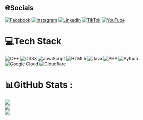 
## 🌐Socials
[![Facebook](https://img.shields.io/badge/Facebook-%231877F2.svg?logo=Facebook&logoColor=white)](https://facebook.com/rajkumar.solanky.ceo) [![Instagram](https://img.shields.io/badge/Instagram-%23E4405F.svg?logo=Instagram&logoColor=white)](https://instagram.com/rajkumar.solanky.ceo) [![LinkedIn](https://img.shields.io/badge/LinkedIn-%230077B5.svg?logo=linkedin&logoColor=white)](https://linkedin.com/in/raj-kumar-6ba5aa300) [![TikTok](https://img.shields.io/badge/TikTok-%23000000.svg?logo=TikTok&logoColor=white)](https://tiktok.com/@rajkumar.solanky.ceo) [![YouTube](https://img.shields.io/badge/YouTube-%23FF0000.svg?logo=YouTube&logoColor=white)](https://youtube.com/c/@infinity_none) 

# 💻Tech Stack
![C++](https://img.shields.io/badge/c++-%2300599C.svg?style=for-the-badge&logo=c%2B%2B&logoColor=white) ![CSS3](https://img.shields.io/badge/css3-%231572B6.svg?style=for-the-badge&logo=css3&logoColor=white) ![JavaScript](https://img.shields.io/badge/javascript-%23323330.svg?style=for-the-badge&logo=javascript&logoColor=%23F7DF1E) ![HTML5](https://img.shields.io/badge/html5-%23E34F26.svg?style=for-the-badge&logo=html5&logoColor=white) ![Java](https://img.shields.io/badge/java-%23ED8B00.svg?style=for-the-badge&logo=java&logoColor=white) ![PHP](https://img.shields.io/badge/php-%23777BB4.svg?style=for-the-badge&logo=php&logoColor=white) ![Python](https://img.shields.io/badge/python-3670A0?style=for-the-badge&logo=python&logoColor=ffdd54) ![Google Cloud](https://img.shields.io/badge/Google%20Cloud-%234285F4.svg?style=for-the-badge&logo=google-cloud&logoColor=white) ![Cloudflare](https://img.shields.io/badge/Cloudflare-F38020?style=for-the-badge&logo=Cloudflare&logoColor=white)
# 📊GitHub Stats :
![](https://github-readme-stats.vercel.app/api?username=rajkumar-solanky&theme=dark&hide_border=true&include_all_commits=false&count_private=false)<br/>
![](https://github-readme-streak-stats.herokuapp.com/?user=rajkumar-solanky&theme=dark&hide_border=true)<br/>
![](https://github-readme-stats.vercel.app/api/top-langs/?username=rajkumar-solanky&theme=dark&hide_border=true&include_all_commits=false&count_private=false&layout=compact)

